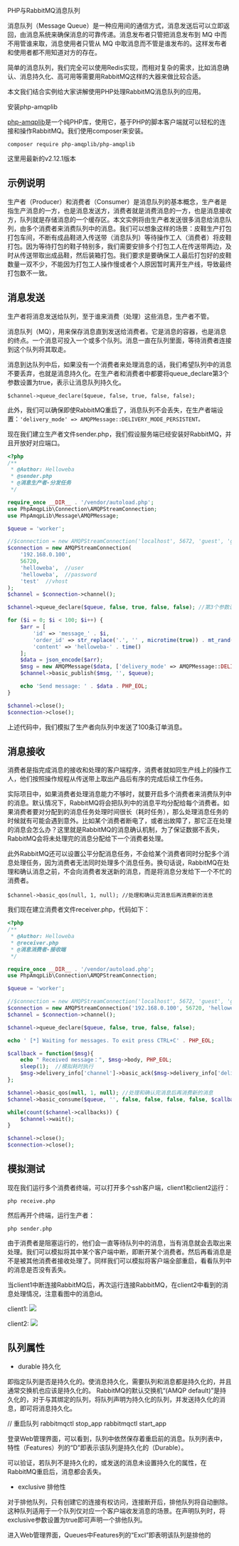 PHP与RabbitMQ消息队列

消息队列（Message Queue）是一种应用间的通信方式，消息发送后可以立即返回，由消息系统来确保消息的可靠传递。消息发布者只管把消息发布到 MQ 中而不用管谁来取，消息使用者只管从 MQ 中取消息而不管是谁发布的。这样发布者和使用者都不用知道对方的存在。

简单的消息队列，我们完全可以使用Redis实现，而相对复杂的需求，比如消息确认、消息持久化、高可用等需要用RabbitMQ这样的大器来做比较合适。

本文我们结合实例给大家讲解使用PHP处理RabbitMQ消息队列的应用。

安装php-amqplib

[php-amqplib](https://github.com/php-amqplib/php-amqplib)是一个纯PHP库，使用它，基于PHP的脚本客户端就可以轻松的连接和操作RabbitMQ。我们使用composer来安装。

`composer require php-amqplib/php-amqplib`

这里用最新的v2.12.1版本

## 示例说明
生产者（Producer）和消费者（Consumer）是消息队列的基本概念，生产者是指生产消息的一方，也是消息发送方，消费者就是消费消息的一方，也是消息接收方，队列就是存储消息的一个缓存区。本文实例将由生产者发送很多消息给消息队列，由多个消费者来消费队列中的消息。我们可以想象这样的场景：皮鞋生产打包打包车间，不断有成品鞋进入传送带（消息队列）等待操作工人（消费者）将皮鞋打包。因为等待打包的鞋子特别多，我们需要安排多个打包工人在传送带两边，及时从传送带取出成品鞋，然后装箱打包。我们要求是要确保工人最后打包好的皮鞋数量一双不少，不能因为打包工人操作慢或者个人原因暂时离开生产线，导致最终打包数不一致。

## 消息发送

生产者将消息发送给队列，至于谁来消费（处理）这些消息，生产者不管。

消息队列（MQ），用来保存消息直到发送给消费者。它是消息的容器，也是消息的终点。一个消息可投入一个或多个队列。消息一直在队列里面，等待消费者连接到这个队列将其取走。

消息到达队列中后，如果没有一个消费者来处理消息的话，我们希望队列中的消息不要丢弃，也就是消息持久化。在生产者和消费者中都要将queue_declare第3个参数设置为true，表示让消息队列持久化。

`$channel->queue_declare($queue, false, true, false, false); `


此外，我们可以确保即使RabbitMQ重启了，消息队列不会丢失，在生产者端设置：`'delivery_mode' => AMQPMessage::DELIVERY_MODE_PERSISTENT。`

现在我们建立生产者文件sender.php，我们假设服务端已经安装好RabbitMQ，并且开放好对应端口。

```php
<?php
/**
 * @Author: Helloweba
 * @sender.php
 * @消息生产者-分发任务
 */

require_once __DIR__ . '/vendor/autoload.php';
use PhpAmqpLib\Connection\AMQPStreamConnection;
use PhpAmqpLib\Message\AMQPMessage;

$queue = 'worker';

//$connection = new AMQPStreamConnection('localhost', 5672, 'guest', 'guest');
$connection = new AMQPStreamConnection(
    '192.168.0.100', 
    56720, 
    'helloweba',  //user
    'helloweba',  //password
    'test'  //vhost
);
$channel = $connection->channel();

$channel->queue_declare($queue, false, true, false, false); //第3个参数设置为true，表示让消息队列持久化

for ($i = 0; $i < 100; $i++) { 
    $arr = [
        'id' => 'message_' . $i,
        'order_id' => str_replace('.', '' , microtime(true)) . mt_rand(10, 99) . $i,
        'content' => 'helloweba-' . time()
    ];
    $data = json_encode($arr);
    $msg = new AMQPMessage($data, ['delivery_mode' => AMQPMessage::DELIVERY_MODE_PERSISTENT]); ////设置RabbitMQ重启后也不会丢失队列，或者设置为'delivery_mode' => 2
    $channel->basic_publish($msg, '', $queue);

    echo 'Send message: ' . $data . PHP_EOL;
}

$channel->close();
$connection->close();
```

上述代码中，我们模拟了生产者向队列中发送了100条订单消息。

## 消息接收

消费者是指完成消息的接收和处理的客户端程序，消费者就如同生产线上的操作工人，他们按照操作规程从传送带上取出产品后有序的完成后续工作任务。

实际项目中，如果消费者处理消息能力不够时，就要开启多个消费者来消费队列中的消息。默认情况下，RabbitMQ将会把队列中的消息平均分配给每个消费者。如果消费者要对分配到的消息任务处理时间很长（耗时任务），那么处理消息任务的时候就有可能会遇到意外。比如某个消费者断电了，或者出故障了，那它正在处理的消息会怎么办？这里就是RabbitMQ的消息确认机制，为了保证数据不丢失，RabbitMQ会将未处理完的消息分配给下一个消费者处理。

此外RabbitMQ还可以设置公平分配消息任务，不会给某个消费者同时分配多个消息处理任务，因为消费者无法同时处理多个消息任务。换句话说，RabbitMQ在处理和确认消息之前，不会向消费者发送新的消息，而是将消息分发给下一个不忙的消费者。

`$channel->basic_qos(null, 1, null); //处理和确认完消息后再消费新的消息`

我们现在建立消费者文件receiver.php，代码如下：

```php
<?php
/**
 * @Author: Helloweba
 * @receiver.php
 * @消息消费者-接收端
 */

require_once __DIR__ . '/vendor/autoload.php';
use PhpAmqpLib\Connection\AMQPStreamConnection;

$queue = 'worker';

//$connection = new AMQPStreamConnection('localhost', 5672, 'guest', 'guest');
$connection = new AMQPStreamConnection('192.168.0.100', 56720, 'helloweba', 'helloweba', 'test');
$channel = $connection->channel();

$channel->queue_declare($queue, false, true, false, false);

echo ' [*] Waiting for messages. To exit press CTRL+C' . PHP_EOL;

$callback = function($msg){
    echo " Received message：", $msg->body, PHP_EOL;
    sleep(1);  //模拟耗时执行
    $msg->delivery_info['channel']->basic_ack($msg->delivery_info['delivery_tag']);
};

$channel->basic_qos(null, 1, null); //处理和确认完消息后再消费新的消息
$channel->basic_consume($queue, '', false, false, false, false, $callback); //第4个参数值为false表示启用消息确认

while(count($channel->callbacks)) {
    $channel->wait();
}

$channel->close();
$connection->close();
```

## 模拟测试

现在我们运行多个消费者终端，可以打开多个ssh客户端，client1和client2运行：

`php receive.php`

然后再开个终端，运行生产者：

`php sender.php`

由于消费者是阻塞运行的，他们会一直等待队列中的消息，当有消息就会去取出来处理。我们可以模拟将其中某个客户端中断，即断开某个消费者。然后再看消息是不是被其他消费者接收处理了。同样我们可以模拟将客户端全部重启，看看队列中的消息是否没有丢失。

当client1中断连接RabbitMQ后，再次运行连接RabbitMQ，在client2中看到的消息处理情况，注意看图中的消息id。

client1:
![](https://pek3b.qingstor.com/hexo-blog/hexo-blog/20210315185224.png)

client2:
![](https://pek3b.qingstor.com/hexo-blog/hexo-blog/20210315185326.png)


## 队列属性

* durable 持久化

即指定队列是否是持久化的。使消息持久化，需要队列和消息都是持久化的，并且通常交换机也应该是持久化的。
RabbitMQ的默认交换机“(AMQP default)”是持久化的，对于与其绑定的队列，将队列声明为持久化的队列，并发送持久化的消息，即可将消息持久化。
	
// 重启队列	
rabbitmqctl stop_app
rabbitmqctl start_app

登录Web管理界面，可以看到，队列中依然保存着重启前的消息。队列列表中，特性（Features）列的“D”即表示该队列是持久化的（Durable）。

可以验证，若队列不是持久化的，或发送的消息未设置持久化的属性，在RabbitMQ重启后，消息都会丢失。

* exclusive 排他性

对于排他队列，只有创建它的连接有权访问，连接断开后，排他队列将自动删除。
这种队列适用于一个队列仅对应一个客户端收发消息的场景。在声明队列时，将exclusive参数设置为true即可声明一个排他队列。

进入Web管理界面，Queues中Features列的“Excl”即表明该队列是排他的
